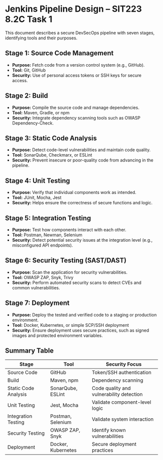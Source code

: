 # Jenkins Pipeline Design – SIT223 8.2C Task 1

This document describes a secure DevSecOps pipeline with seven stages, identifying tools and their purposes.

## Stage 1: Source Code Management

- **Purpose:** Fetch code from a version control system (e.g., GitHub).
- **Tool:** Git, GitHub
- **Security:** Use of personal access tokens or SSH keys for secure access.

## Stage 2: Build

- **Purpose:** Compile the source code and manage dependencies.
- **Tool:** Maven, Gradle, or npm
- **Security:** Integrate dependency scanning tools such as OWASP Dependency-Check.

## Stage 3: Static Code Analysis

- **Purpose:** Detect code-level vulnerabilities and maintain code quality.
- **Tool:** SonarQube, Checkmarx, or ESLint
- **Security:** Prevent insecure or poor-quality code from advancing in the pipeline.

## Stage 4: Unit Testing

- **Purpose:** Verify that individual components work as intended.
- **Tool:** JUnit, Mocha, Jest
- **Security:** Helps ensure the correctness of secure functions and logic.

## Stage 5: Integration Testing

- **Purpose:** Test how components interact with each other.
- **Tool:** Postman, Newman, Selenium
- **Security:** Detect potential security issues at the integration level (e.g., misconfigured API endpoints).

## Stage 6: Security Testing (SAST/DAST)

- **Purpose:** Scan the application for security vulnerabilities.
- **Tool:** OWASP ZAP, Snyk, Trivy
- **Security:** Perform automated security scans to detect CVEs and common vulnerabilities.

## Stage 7: Deployment

- **Purpose:** Deploy the tested and verified code to a staging or production environment.
- **Tool:** Docker, Kubernetes, or simple SCP/SSH deployment
- **Security:** Ensure deployment uses secure practices, such as signed images and protected environment variables.

## Summary Table

| Stage                | Tool               | Security Focus                           |
| -------------------- | ------------------ | ---------------------------------------- |
| Source Code          | GitHub             | Token/SSH authentication                 |
| Build                | Maven, npm         | Dependency scanning                      |
| Static Code Analysis | SonarQube, ESLint  | Code quality and vulnerability detection |
| Unit Testing         | Jest, Mocha        | Validate component-level logic           |
| Integration Testing  | Postman, Selenium  | Validate system interaction              |
| Security Testing     | OWASP ZAP, Snyk    | Identify known vulnerabilities           |
| Deployment           | Docker, Kubernetes | Secure deployment practices              |
